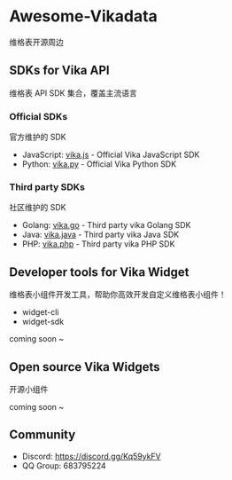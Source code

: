 # Awesome-Vikadata
维格表开源周边

## SDKs for Vika API
维格表 API SDK 集合，覆盖主流语言

### Official SDKs
官方维护的 SDK
- JavaScript: [vika.js](https://github.com/vikadata/vika.js) - Official Vika JavaScript SDK
- Python: [vika.py](https://github.com/vikadata/vika.py) - Official Vika Python SDK

### Third party SDKs
社区维护的 SDK
- Golang: [vika.go](https://github.com/vikadata/vika.go) - Third party vika Golang SDK
- Java: [vika.java](https://github.com/vikadata/vika.java) - Third party vika Java SDK
- PHP: [vika.php](https://github.com/vikadata/vika.php) - Third party vika PHP SDK

## Developer tools for Vika Widget
维格表小组件开发工具，帮助你高效开发自定义维格表小组件！

- widget-cli
- widget-sdk

coming soon ~

## Open source Vika Widgets
开源小组件

coming soon ~

## Community
- Discord: https://discord.gg/Kq59ykFV
- QQ Group: 683795224
